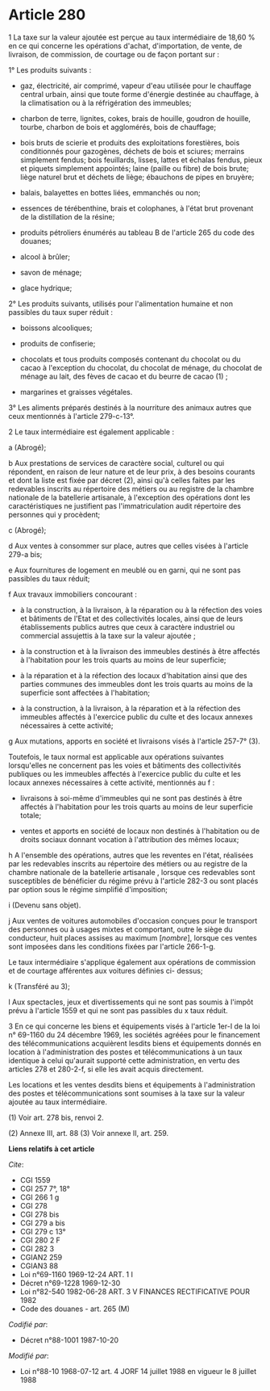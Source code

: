 # Article 280

1  La taxe sur la valeur ajoutée est perçue au taux intermédiaire de 18,60 % en ce qui concerne les opérations d'achat,
d'importation, de vente, de livraison, de commission, de courtage ou de façon portant sur :

1° Les produits suivants :

- gaz, électricité, air comprimé, vapeur d'eau utilisée pour le chauffage central urbain, ainsi que toute forme d'énergie
destinée au chauffage, à la climatisation ou à la réfrigération des immeubles;

- charbon de terre, lignites, cokes, brais de houille, goudron de houille, tourbe, charbon de bois et agglomérés, bois de
chauffage;

- bois bruts de scierie et produits des exploitations forestières, bois conditionnés pour gazogènes, déchets de bois et
sciures; merrains simplement fendus; bois feuillards, lisses, lattes et échalas fendus, pieux et piquets simplement
appointés; laine (paille ou fibre) de bois brute; liège naturel brut et déchets de liège; ébauchons de pipes en bruyère;

- balais, balayettes en bottes liées, emmanchés ou non;

- essences de térébenthine, brais et colophanes, à l'état brut provenant de la distillation de la résine;

- produits pétroliers énumérés au tableau B de l'article 265 du code des douanes;

- alcool à brûler;

- savon de ménage;

- glace hydrique;

2° Les produits suivants, utilisés pour l'alimentation humaine et non passibles du taux super réduit :

- boissons alcooliques;

- produits de confiserie;

- chocolats et tous produits composés contenant du chocolat ou du cacao à l'exception du chocolat, du chocolat de ménage, du
chocolat de ménage au lait, des fèves de cacao et du beurre de cacao (1) ;

- margarines et graisses végétales.

3° Les aliments préparés destinés à la nourriture des animaux autres que ceux mentionnés à l'article 279-c-13°.

2  Le taux intermédiaire est également applicable :

a  (Abrogé);

b  Aux prestations de services de caractère social, culturel ou qui répondent, en raison de leur nature et de leur prix, à
des besoins courants et dont la liste est fixée par décret (2), ainsi qu'à celles faites par les redevables inscrits au
répertoire des métiers ou au registre de la chambre nationale de la batellerie artisanale, à l'exception des opérations dont
les caractéristiques ne justifient pas l'immatriculation audit répertoire des personnes qui y procèdent;

c  (Abrogé);

d  Aux ventes à consommer sur place, autres que celles visées à l'article 279-a bis;

e  Aux fournitures de logement en meublé ou en garni, qui ne sont pas passibles du taux réduit;

f  Aux travaux immobiliers concourant :

- à la construction, à la livraison, à la réparation ou à la réfection des voies et bâtiments de l'Etat et des collectivités
locales, ainsi que de leurs établissements publics autres que ceux à caractère industriel ou commercial assujettis à la taxe
sur la valeur ajoutée ;

- à la construction et à la livraison des immeubles destinés à être affectés à l'habitation pour les trois quarts au moins de
leur superficie;

- à la réparation et à la réfection des locaux d'habitation ainsi que des parties communes des immeubles dont les trois
quarts au moins de la superficie sont affectées à l'habitation;

- à la construction, à la livraison, à la réparation et à la réfection des immeubles affectés à l'exercice public du culte et
des locaux annexes nécessaires à cette activité;

g  Aux mutations, apports en société et livraisons visés à l'article 257-7° (3).

Toutefois, le taux normal est applicable aux opérations suivantes lorsqu'elles ne concernent pas les voies et bâtiments des
collectivités publiques ou les immeubles affectés à l'exercice public du culte et les locaux annexes nécessaires à cette
activité, mentionnés au f :

- livraisons à soi-même d'immeubles qui ne sont pas destinés à être affectés à l'habitation pour les trois quarts au moins de
leur superficie totale;

- ventes et apports en société de locaux non destinés à l'habitation ou de droits sociaux donnant vocation à l'attribution
des mêmes locaux;

h  A l'ensemble des opérations, autres que les reventes en l'état, réalisées par les redevables inscrits au répertoire des
métiers ou au registre de la chambre nationale de la batellerie artisanale , lorsque ces redevables sont susceptibles de
bénéficier du régime prévu à l'article 282-3 ou sont placés par option sous le régime simplifié d'imposition;

i  (Devenu sans objet).

j  Aux ventes de voitures automobiles d'occasion conçues pour le transport des personnes ou à usages mixtes et comportant,
outre le siège du conducteur, huit places assises au maximum [*nombre*], lorsque ces ventes sont imposées dans les conditions
fixées par l'article 266-1-g.

Le taux intermédiaire s'applique également aux opérations de commission et de courtage afférentes aux voitures définies ci-
dessus;

k  (Transféré au 3);

l  Aux spectacles, jeux et divertissements qui ne sont pas soumis à l'impôt prévu à l'article 1559 et qui ne sont pas
passibles du    x taux réduit.

3  En ce qui concerne les biens et équipements visés à l'article 1er-I de la loi n° 69-1160 du 24 décembre 1969, les sociétés
agréées pour le financement des télécommunications acquièrent lesdits biens et équipements donnés en location à
l'administration des postes et télécommunications à un taux identique à celui qu'aurait supporté cette administration, en
vertu des articles 278 et 280-2-f, si elle les avait acquis directement.

Les locations et les ventes desdits biens et équipements à l'administration des postes et télécommunications sont soumises à
la taxe sur la valeur ajoutée au taux intermédiaire.

(1) Voir art. 278 bis, renvoi 2.

(2) Annexe III, art. 88   (3) Voir annexe II, art. 259.

**Liens relatifs à cet article**

_Cite_:

  - CGI 1559
  - CGI 257 7°, 18°
  - CGI 266 1 g
  - CGI 278
  - CGI 278 bis
  - CGI 279 a bis
  - CGI 279 c 13°
  - CGI 280 2 F
  - CGI 282 3
  - CGIAN2 259
  - CGIAN3 88
  - Loi n°69-1160 1969-12-24 ART. 1 I
  - Décret n°69-1228 1969-12-30
  - Loi n°82-540 1982-06-28 ART. 3 V FINANCES RECTIFICATIVE POUR 1982
  - Code des douanes - art. 265 (M)

_Codifié par_:

  - Décret n°88-1001 1987-10-20

_Modifié par_:

  - Loi n°88-10 1968-07-12 art. 4 JORF 14 juillet 1988 en vigueur le 8 juillet 1988
